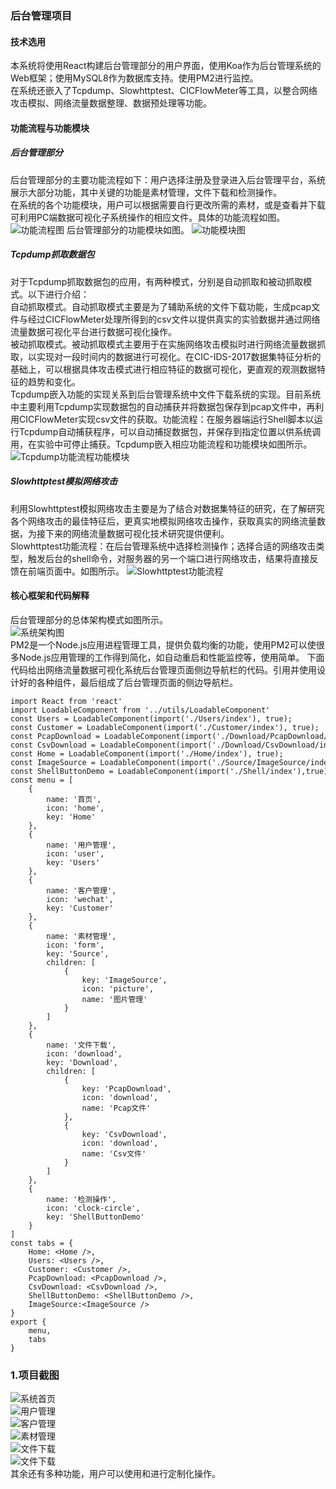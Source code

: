 
### 后台管理项目
#### 技术选用
本系统将使用React构建后台管理部分的用户界面，使用Koa作为后台管理系统的Web框架；使用MySQL8作为数据库支持。使用PM2进行监控。  
在系统还嵌入了Tcpdump、Slowhttptest、CICFlowMeter等工具，以整合网络攻击模拟、网络流量数据整理、数据预处理等功能。  

#### 功能流程与功能模块
##### 后台管理部分
后台管理部分的主要功能流程如下：用户选择注册及登录进入后台管理平台，系统展示大部分功能，其中关键的功能是素材管理，文件下载和检测操作。  
在系统的各个功能模块，用户可以根据需要自行更改所需的素材，或是查看并下载可利用PC端数据可视化子系统操作的相应文件。具体的功能流程如图。
![功能流程图](https://github.com/FengDushuo/Group_Management/tree/main/media/1.png)
后台管理部分的功能模块如图。
![功能模块图](https://github.com/FengDushuo/Group_Management/tree/main/media/2.png)
##### Tcpdump抓取数据包
对于Tcpdump抓取数据包的应用，有两种模式，分别是自动抓取和被动抓取模式。以下进行介绍：  
自动抓取模式。自动抓取模式主要是为了辅助系统的文件下载功能，生成pcap文件与经过CICFlowMeter处理所得到的csv文件以提供真实的实验数据并通过网络流量数据可视化平台进行数据可视化操作。  
被动抓取模式。被动抓取模式主要用于在实施网络攻击模拟时进行网络流量数据抓取，以实现对一段时间内的数据进行可视化。在CIC-IDS-2017数据集特征分析的基础上，可以根据具体攻击模式进行相应特征的数据可视化，更直观的观测数据特征的趋势和变化。  
Tcpdump嵌入功能的实现关系到后台管理系统中文件下载系统的实现。目前系统中主要利用Tcpdump实现数据包的自动捕获并将数据包保存到pcap文件中，再利用CICFlowMeter实现csv文件的获取。功能流程：在服务器端运行Shell脚本以运行Tcpdump自动捕获程序，可以自动捕捉数据包，并保存到指定位置以供系统调用，在实验中可停止捕获。Tcpdump嵌入相应功能流程和功能模块如图所示。  
![Tcpdump功能流程功能模块](https://github.com/FengDushuo/Group_Management/tree/main/media/3.png)
##### Slowhttptest模拟网络攻击
利用Slowhttptest模拟网络攻击主要是为了结合对数据集特征的研究，在了解研究各个网络攻击的最佳特征后，更真实地模拟网络攻击操作，获取真实的网络流量数据，为接下来的网络流量数据可视化技术研究提供便利。  
Slowhttptest功能流程：在后台管理系统中选择检测操作；选择合适的网络攻击类型，触发后台的shell命令，对服务器的另一个端口进行网络攻击，结果将直接反馈在前端页面中。如图所示。 
![Slowhttptest功能流程](https://github.com/FengDushuo/Group_Management/tree/main/media/4.png)

#### 核心框架和代码解释
后台管理部分的总体架构模式如图所示。  
![系统架构图](https://github.com/FengDushuo/Group_Management/tree/main/media/5.png)  
PM2是一个Node.js应用进程管理工具，提供负载均衡的功能，使用PM2可以使很多Node.js应用管理的工作得到简化，如自动重启和性能监控等，使用简单。
下面代码给出网络流量数据可视化系统后台管理页面侧边导航栏的代码。引用并使用设计好的各种组件，最后组成了后台管理页面的侧边导航栏。
```
import React from 'react'
import LoadableComponent from '../utils/LoadableComponent'
const Users = LoadableComponent(import('./Users/index'), true);
const Customer = LoadableComponent(import('./Customer/index'), true);
const PcapDownload = LoadableComponent(import('./Download/PcapDownload/index'), true);
const CsvDownload = LoadableComponent(import('./Download/CsvDownload/index'), true);
const Home = LoadableComponent(import('./Home/index'), true);
const ImageSource = LoadableComponent(import('./Source/ImageSource/index'), true);
const ShellButtonDemo = LoadableComponent(import('./Shell/index'),true);
const menu = [
    {
        name: '首页',
        icon: 'home',
        key: 'Home'
    },
    {
        name: '用户管理',
        icon: 'user',
        key: 'Users'
    },
    {
        name: '客户管理',
        icon: 'wechat',
        key: 'Customer'
    },
    {
        name: '素材管理',
        icon: 'form',
        key: 'Source',
        children: [
            {
                key: 'ImageSource',
                icon: 'picture',
                name: '图片管理'
            }
        ]
    },
    {
        name: '文件下载',
        icon: 'download',
        key: 'Download',
        children: [
            {
                key: 'PcapDownload',
                icon: 'download',
                name: 'Pcap文件'
            },
            {
                key: 'CsvDownload',
                icon: 'download',
                name: 'Csv文件'
            }
        ]
    },
    {
        name: '检测操作',
        icon: 'clock-circle',
        key: 'ShellButtonDemo'
    }
]
const tabs = {
    Home: <Home />,
    Users: <Users />,
    Customer: <Customer />,
    PcapDownload: <PcapDownload />,
    CsvDownload: <CsvDownload />,
    ShellButtonDemo: <ShellButtonDemo />,
    ImageSource:<ImageSource />
}
export {
    menu,
    tabs
}
```

### 1.项目截图
![系统首页](https://github.com/FengDushuo/Group_Management/tree/main/media/6.png)  
![用户管理](https://github.com/FengDushuo/Group_Management/tree/main/media/7.png)  
![客户管理](https://github.com/FengDushuo/Group_Management/tree/main/media/8.png)  
![素材管理](https://github.com/FengDushuo/Group_Management/tree/main/media/9.png)  
![文件下载](https://github.com/FengDushuo/Group_Management/tree/main/media/10.png)  
![文件下载](https://github.com/FengDushuo/Group_Management/tree/main/media/11.png)  
其余还有多种功能，用户可以使用和进行定制化操作。


